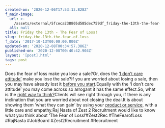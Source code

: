 ```yaml
---
created-on: '2020-12-06T17:53:13.828Z'
f_main-image:
  url: >-
    /assets/external/5fceca238805d585dec759df_friday-the-13th-the-fear-of-loss.jpg
  alt: null
title: Friday the 13th - The Fear of Loss!
slug: friday-the-13th-the-fear-of-loss
f_date: '2017-10-13T00:00:00.000Z'
updated-on: '2020-12-08T00:34:57.386Z'
published-on: '2020-12-08T00:40:42.904Z'
layout: '[post].html'
tags: post
---
```


Does the fear of loss make you lose a sale?Or, does the [‘I don’t care attitude’](#) make you lose the sale?If you are worried about losing a sale, then you may have already lost it [before you start](#).Equally with the ‘I don’t care attitude’ you may come across so arrogant it has the same effect.So, what is the [right way to think?](#)Clients will see right through you, if there is any inclination that you are worried about not closing the deal.It is about showing them ‘what they can gain’ by using your [product or service](#), with a little care and empathy.Raj Nasta of Zest 2 Recruitment would like to know what you think about ‘The Fear of Loss!’#Zest2Rec #TheFearofLoss #RajNasta #JobBoard #Zest2Recruitment #Recruitment
